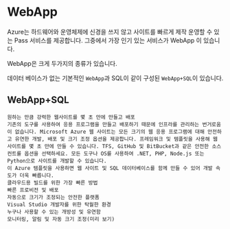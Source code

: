 # WebApp
Azure는 하드웨어와 운영체제에 신경을 쓰지 않고 사이트를 빠르게 제작 운영할 수 있는 Pass 서비스를 제공합니다.
그중에서 가장 인기 있는 서비스가 WebApp 이 있습니다.

WebApp은 크게 두가지의 종류가 있습니다.

데이터 베이스가 없는 기본적인 `WebApp`과 SQL이 같이 구성된 `WebApp+SQL`이 있습니다.


## WebApp+SQL

```
원하는 만큼 강력한 웹사이트를 몇 초 만에 만들고 배포
기존의 도구를 사용하여 응용 프로그램을 만들고 배포하기 때문에 인프라를 관리하는 번거로움이 없습니다. Microsoft Azure 웹 사이트는 모든 크기의 웹 응용 프로그램에 대해 안전하고 유연한 개발, 배포 및 크기 조정 옵션을 제공합니다. 프레임워크 및 템플릿을 사용해 웹 사이트를 몇 초 만에 만들 수 있습니다. TFS, GitHub 및 BitBucket과 같은 안전한 소스 컨트롤 옵션을 선택하세요. 모든 도구나 OS를 사용하여 .NET, PHP, Node.js 또는 Python으로 사이트를 개발할 수 있습니다.
이 Azure 템플릿을 사용하면 웹 사이트 및 SQL 데이터베이스를 함께 만들 수 있어 개발 속도가 더욱 빠릅니다.
클라우드용 빌드를 위한 가장 빠른 방법
빠른 프로비전 및 배포
자동으로 크기가 조정되는 안전한 플랫폼
Visual Studio 개발자를 위한 탁월한 환경
누구나 사용할 수 있는 개방성 및 유연함
모니터링, 알림 및 자동 크기 조정(미리 보기)
```